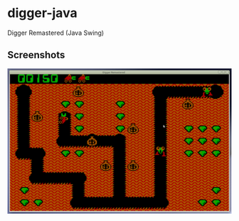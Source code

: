 # digger-java
Digger Remastered (Java Swing)

## Screenshots
![Screenshot1](/wiki/screenshot1.png?raw=true)
